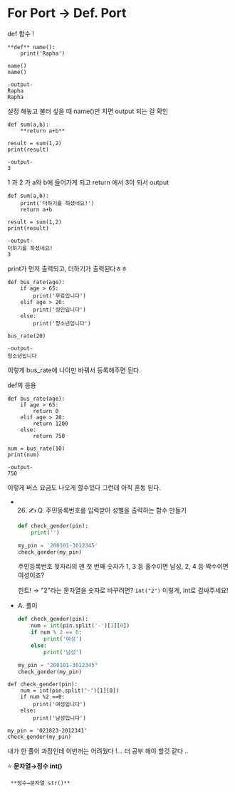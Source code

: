 # For Port → Def. Port

def 함수 !

```
**def** name():
    print('Rapha')

name()
name()

-output-
Rapha
Rapha
```

설정 해놓고 불러 싶을 때 name()만 치면 output 되는 걸 확인

```
def sum(a,b):
    **return a+b**

result = sum(1,2)
print(result)

-output-
3
```

1 과 2 가 a와 b에 들어가게 되고 return 에서 3이 되서 output

```
def sum(a,b):
    print('더하기를 하셨네요!')
    return a+b

result = sum(1,2)
print(result)

-output-
더하기를 하셨네요!
3
```

print가 먼저 출력되고, 더하기가 출력된다ㅎㅎ

```
def bus_rate(age):
    if age > 65:
        print('무료입니다')
    elif age > 20:
        print('성인입니다')
    else:
        print('청소년입니다')

bus_rate(20)

-output-
청소년입니다
```

이렇게 bus_rate에 나이만 바꿔서 등록해주면 된다.

def의 응용 

```
def bus_rate(age):
    if age > 65:
        return 0
    elif age > 20:
        return 1200
    else:
        return 750

num = bus_rate(10)
print(num)

-output-
750
```

이렇게 버스 요금도 나오게 할수있다 그런데 아직 혼동 된다.

- 26) ✍️ Q. 주민등록번호를 입력받아 성별을 출력하는 함수 만들기

    ```python
    def check_gender(pin):
        print('')

    my_pin = '200101-3012345'
    check_gender(my_pin)
    ```

    주민등록번호 뒷자리의 맨 첫 번째 숫자가 1, 3 등 홀수이면 남성, 2, 4 등 짝수이면 여성이죠?

    힌트! → "2"라는 문자열을 숫자로 바꾸려면? `int("2")` 이렇게, int로 감싸주세요!

- A. 풀이

    ```python
    def check_gender(pin):
        num = int(pin.split('-')[1][0])
        if num % 2 == 0:
            print('여성')
        else:
            print('남성')

    my_pin = "200101-3012345"
    check_gender(my_pin)
    ```

```
def check_gender(pin):
    num = int(pin.split('-')[1][0])
    if num %2 ==0:
        print('여성입니다')
    else:
        print('남성입니다')

my_pin = '021823-2012341'
check_gender(my_pin)

```

내가 한 풀이 과정인데 이번꺼는 어려웠다 !... 더 공부 해야 할것 같다 .. 

⭐️ **문자열→정수 int()** 

     **정수→문자열 str()**